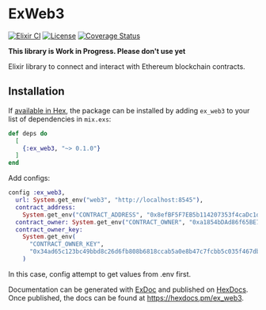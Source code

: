 # ExWeb3

[![Elixir CI](https://github.com/animus-coop/ex_web3/actions/workflows/elixir.yml/badge.svg?branch=main)](https://github.com/animus-coop/ex_web3/actions/workflows/elixir.yml)
[![License](https://img.shields.io/badge/License-MIT-blue)](https://github.com/animus-coop/ex_web3/blob/master/LICENSE.md)
[![Coverage Status](https://coveralls.io/repos/github/animus-coop/ex_web3/badge.svg?branch=main)](https://coveralls.io/github/animus-coop/ex_web3?branch=main)

**This library is Work in Progress. Please don't use yet**

Elixir library to connect and interact with Ethereum blockchain contracts.

## Installation

If [available in Hex](https://hex.pm/docs/publish), the package can be installed
by adding `ex_web3` to your list of dependencies in `mix.exs`:

```elixir
def deps do
  [
    {:ex_web3, "~> 0.1.0"}
  ]
end
```

Add configs:
```elixir
config :ex_web3,
  url: System.get_env("web3", "http://localhost:8545"),
  contract_address:
    System.get_env("CONTRACT_ADDRESS", "0x8efBF5F7EB5b114207353f4caDc1dE7D88741724"),
  contract_owner: System.get_env("CONTRACT_OWNER", "0xa1854bDAd86f65BE7B676411E166299F779617CF"),
  contract_owner_key:
    System.get_env(
      "CONTRACT_OWNER_KEY",
      "0x34ad65c123bc49bbd8c26d6fb808b6818ccab5a0e8b47c7fcbb5c035f467dbb7"
    )
```

In this case, config attempt to get values from .env first.

Documentation can be generated with [ExDoc](https://github.com/elixir-lang/ex_doc)
and published on [HexDocs](https://hexdocs.pm). Once published, the docs can
be found at <https://hexdocs.pm/ex_web3>.

